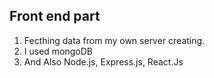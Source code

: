 ## Front end part
1) Fecthing data from my own server creating.
2) I used mongoDB
3) And Also Node.js, Express.js, React.Js
